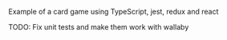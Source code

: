 Example of a card game using TypeScript, jest, redux and react

TODO: Fix unit tests and make them work with wallaby